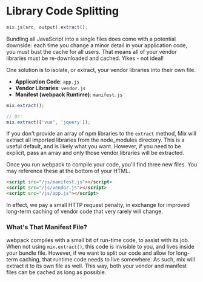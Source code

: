 # Library Code Splitting

```js
mix.js(src, output).extract();
```

Bundling all JavaScript into a single files does come with a potential downside: each time you change a minor detail in your application code, you must bust the cache for all users. That means all of your vendor libraries must be re-downloaded and cached. Yikes - not ideal!

One solution is to isolate, or extract, your vendor libraries into their own file.

-   **Application Code**: `app.js`
-   **Vendor Libraries**: `vendor.js`
-   **Manifest \(webpack Runtime\)**: `manifest.js`

```js
mix.extract();

// Or:
mix.extract(['vue', 'jquery']);
```

If you don't provide an array of npm libraries to the `extract` method, Mix will extract all imported libraries from the node_modules directory. This is a useful default, and is likely what you want. However, if you need to be explicit, pass an array and only those vendor libraries will be extracted.

Once you run webpack to compile your code, you'll find three new files. You may reference these at the bottom of your HTML.

```html
<script src="/js/manifest.js"></script>
<script src="/js/vendor.js"></script>
<script src="/js/app.js"></script>
```

In effect, we pay a small HTTP request penalty, in exchange for improved long-term caching of vendor code that very rarely will change.

### What's That Manifest File?

webpack compiles with a small bit of run-time code, to assist with its job. When not using `mix.extract()`, this code is invisible to you, and lives inside your bundle file. However, if we want to split our code and allow for long-term caching, that runtime code needs to live somewhere. As such, mix will extract it to its own file as well. This way, both your vendor and manifest files can be cached as long as possible.
